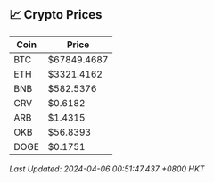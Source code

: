 ## 📈 Crypto Prices

| Coin | Price |
| ---- | ----- |
| BTC | $67849.4687 |
| ETH | $3321.4162 |
| BNB | $582.5376 |
| CRV | $0.6182 |
| ARB | $1.4315 |
| OKB | $56.8393 |
| DOGE | $0.1751 |

_Last Updated: 2024-04-06 00:51:47.437 +0800 HKT_